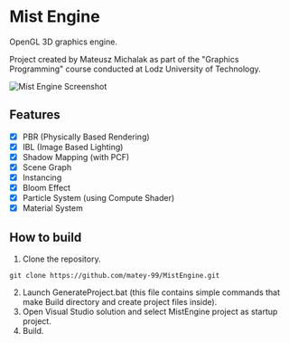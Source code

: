 # Mist Engine
OpenGL 3D graphics engine.

Project created by Mateusz Michalak as part of the "Graphics Programming" course conducted at Lodz University of Technology.

![Mist Engine Screenshot](https://github.com/matey-99/MistEngine/blob/main/screenshot.png)

## Features
- [x] PBR (Physically Based Rendering)
- [x] IBL (Image Based Lighting)
- [x] Shadow Mapping (with PCF)
- [x] Scene Graph
- [x] Instancing
- [x] Bloom Effect
- [x] Particle System (using Compute Shader)   
- [x] Material System

## How to build
1. Clone the repository.
```
git clone https://github.com/matey-99/MistEngine.git
```
2. Launch GenerateProject.bat (this file contains simple commands that make Build directory and create project files inside).
3. Open Visual Studio solution and select MistEngine project as startup project.
4. Build.
